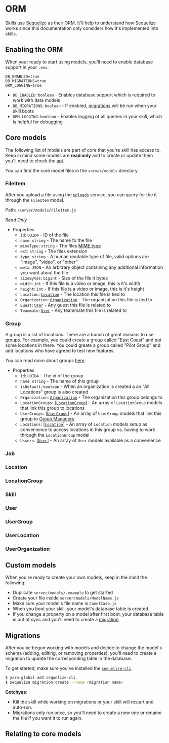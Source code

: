 # ORM

Skills use [Sequelize](http://docs.sequelizejs.com) as their ORM. It'll help to understand how Sequelize works since this documentation only considers how it's implemented into skills.

## Enabling the ORM

When your ready to start using models, you'll need to enable database support in your `.env`.

```env
DB_ENABLED=true
DB_MIGRATIONS=true
ORM_LOGGING=true
```

-   `DB_ENABLED`: `boolean` - Enables database support which is required to work with data models
-   `DB_MIGRATIONS`: `boolean` - If enabled, [migrations](#migrations) will be run when your skill boots
-   `ORM_LOGGING`: `boolean` - Enables logging of all queries in your skill, which is helpful for debugging

## Core models

The following list of models are part of core that you're skill has access to. Keep in mind some models are **read only** and to create or update them you'll need to check the [api](api.md).

You can find the core model files in the `server/models` directory.

### FileItem

After you upload a file using the [`uploads`](upload.md) service, you can query for the it through the `FileItem` model.

Path: `/server/models/FileItem.js`

_Read Only_

-   Properties
    -   `id`: `UUID4` - ID of the file
    -   `name`: `string` - The name fo the file
    -   `mimeType`: `string` - The files [MIME type](https://developer.mozilla.org/en-US/docs/Web/HTTP/Basics_of_HTTP/MIME_types)
    -   `ext`: `string` - The files extension
    -   `type`: `string` - A human readable type of file, valid options are "image", "video", or "other"
    -   `meta`: `JSON` - An arbitrary object containing any additional information you want about the file
    -   `sizeBytes`: `bigint` - Size of the file it bytes
    -   `width`: `int` - If this file is a video or image, this is it's width
    -   `height`: `int` - If this file is a video or image, this is it's height
    -   `Location`: [`Location`](#location) - The location this file is tied to
    -   `Organization`: [`Organization`](#organization) - The organization this file is tied to
    -   `Guest`: [`User`](#user) - Any guest this file is related to
    -   `Teammate`: [`User`](#user) - Any teammate this file is related to

### Group

A group is a list of locations. There are a bunch of great reasons to use groups. For example, you could create a group called "East Coast" and put some locations in there. You could greate a group called "Pilot Group" and add locations who have agreed to test new features.

You can read more about groups [here](orgs-locations-groups.md).

-   Properties
    -   `id`: `UUID4` - The id of the group
    -   `name`: `string` - The name of this group
    -   `isDefault`: `boolean` - When an organization is created a an "All Locations" group is also created
    -   `Organization`: [`Organization`](#organization) - The organization this group belongs to
    -   `LocationGroups`: [[`LocationGroup`]](#locationgroup) - An array of `LocationGroup` models that link this group to locations
    -   `UserGroups`: [[`UserGroup`]](#usergroup) - An array of `UserGroup` models that link this group to [Group Managers](roles-jobs-permissions.md)
    -   `Locations`: [[`Location`]](#location) - An array of `Location` models setup as convenience to access locations in this group vs. having to work through the `LocationGroup` model
    -   `Ussers`: [[`User`]](#user) - An array of `User` models available as a convenience

### Job

### Location

### LocationGroup

### Skill

### User

### UserGroup

### UserLocation

### UserOrganization

## Custom models

When you're ready to create your own models, keep in the mind the following:

-   Duplicate `server/models/.example` to get started
-   Create your file inside `server/models/ModelName.js`
-   Make sure your model's file name is `CamelCase.js`
-   When you boot your skill, your model's database table is created
-   If you change a property on a model after first boot, your database table is out of sync and you'll need to create a [migration](#migrations)

## Migrations

After you've begun working with models and decide to change the model's schema (adding, editing, or removing properties), you'll need to create a migration to update the corresponding table in the database.

To get started, make sure you've installed the [`sequelize-cli`](http://docs.sequelizejs.com/manual/migrations.html).

```bash
$ yarn global add sequelize-cli
$ sequelize migration:create --name <migration name>
```

**Gotchyas**:

-   Kill the skill while working on migrations or your skill will restart and auto-run.
-   Migrations only run once, so you'll need to create a new one or rename the file if you want it to run again.

## Relating to core models

```

```
